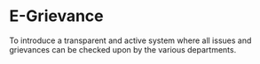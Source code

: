 # E-Grievance
To introduce a transparent and active system where all issues and grievances can be checked upon by the various departments.
